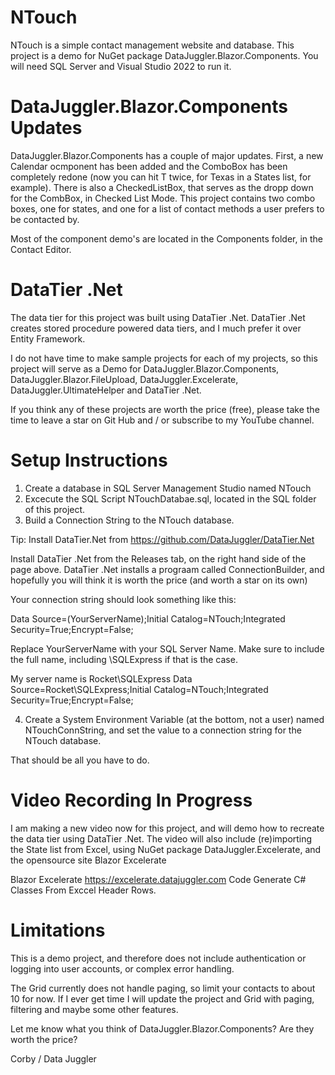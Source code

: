# NTouch

NTouch is a simple contact management website and database. This project is a demo for NuGet package 
DataJuggler.Blazor.Components. You will need SQL Server and Visual Studio 2022 to run it.

# DataJuggler.Blazor.Components Updates

DataJuggler.Blazor.Components has a couple of major updates. First, a new Calendar ocmponent has been added 
and the ComboBox has been completely redone (now you can hit T twice, for Texas in a States list, for example).
There is also a CheckedListBox, that serves as the dropp down for the CombBox, in Checked List Mode. This project
contains two combo boxes, one for states, and one for a list of contact methods a user prefers to be contacted by.

Most of the component demo's are located in the Components folder, in the Contact Editor.

# DataTier .Net
The data tier for this project was built using DataTier .Net. DataTier .Net creates stored procedure powered data tiers,
and I much prefer it over Entity Framework. 

I do not have time to make sample projects for each of my projects, so this project will serve as a Demo for 
DataJuggler.Blazor.Components, DataJuggler.Blazor.FileUpload, DataJuggler.Excelerate, DataJuggler.UltimateHelper
and DataTier .Net.

If you think any of these projects are worth the price (free), please take the time to leave a star on Git Hub and / or
subscribe to my YouTube channel.

# Setup Instructions

1. Create a database in SQL Server Management Studio named NTouch
2. Excecute the SQL Script NTouchDatabae.sql, located in the SQL folder of this project.
3. Build a Connection String to the NTouch database. 

Tip: Install DataTier.Net from
https://github.com/DataJuggler/DataTier.Net

Install DataTier .Net from the Releases tab, on the right hand side of the page above.
DataTier .Net installs a prograam called ConnectionBuilder, and hopefully you will think it is worth the price (and worth a star on its own)

Your connection string should look something like this:

Data Source=(YourServerName);Initial Catalog=NTouch;Integrated Security=True;Encrypt=False;

Replace YourServerName with your SQL Server Name. Make sure to include the full name, including \SQLExpress if that is the case.

My server name is Rocket\SQLExpress
Data Source=Rocket\SQLExpress;Initial Catalog=NTouch;Integrated Security=True;Encrypt=False;

4. Create a System Environment Variable (at the bottom, not a user) named NTouchConnString, 
and set the value to a connection string for the NTouch database. 

That should be all you have to do.

# Video Recording In Progress

I am making a new video now for this project, and will demo how to recreate the data tier using DataTier .Net.
The video will also include (re)importing the State list from Excel, using NuGet package DataJuggler.Excelerate, and 
the opensource site Blazor Excelerate

Blazor Excelerate
https://excelerate.datajuggler.com 
Code Generate C# Classes From Exccel Header Rows.

# Limitations

This is a demo project, and therefore does not include authentication or logging into user accounts, or complex error handling.

The Grid currently does not handle paging, so limit your contacts to about 10 for now. If I ever get time I will update the project
and Grid with paging, filtering and maybe some other features.

Let me know what you think of DataJuggler.Blazor.Components? Are they worth the price?

Corby / Data Juggler